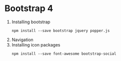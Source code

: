 # Bootstrap 4

1. Installing bootstrap
    ```
    npm install --save bootstrap jquery popper.js
    ```
2. Navigation
3. Installing icon packages
    ```
    npm install --save font-awesome bootstrap-social
    ```